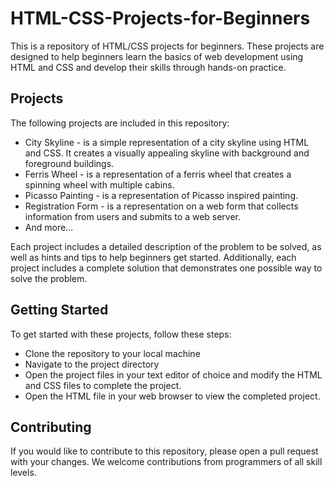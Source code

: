 # HTML-CSS-Projects-for-Beginners
This is a repository of HTML/CSS projects for beginners. These projects are designed to help beginners learn the basics of web development using HTML and CSS and develop their skills through hands-on practice.

## Projects
The following projects are included in this repository:

- City Skyline - is a simple representation of a city skyline using HTML and CSS. It creates a visually appealing skyline with background and foreground buildings.
- Ferris Wheel - is a representation of a ferris wheel that creates a spinning wheel with multiple cabins.
- Picasso Painting - is a representation of Picasso inspired painting.
- Registration Form - is a representation on a web form that collects information from users and submits to a web server.
- And more...

Each project includes a detailed description of the problem to be solved, as well as hints and tips to help beginners get started. Additionally, each project includes a complete solution that demonstrates one possible way to solve the problem.

## Getting Started
To get started with these projects, follow these steps:

- Clone the repository to your local machine
- Navigate to the project directory
- Open the project files in your text editor of choice and modify the HTML and CSS files to complete the project.
- Open the HTML file in your web browser to view the completed project.

## Contributing
If you would like to contribute to this repository, please open a pull request with your changes. We welcome contributions from programmers of all skill levels.
